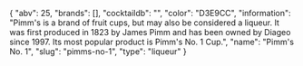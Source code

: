 {
    "abv": 25,
    "brands": [],
    "cocktaildb": "",
    "color": "D3E9CC",
    "information": "Pimm's is a brand of fruit cups, but may also be considered a liqueur. It was first produced in 1823 by James Pimm and has been owned by Diageo since 1997. Its most popular product is Pimm's No. 1 Cup.",
    "name": "Pimm's No. 1",
    "slug": "pimms-no-1",
    "type": "liqueur"
}